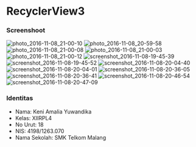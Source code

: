 # RecyclerView3

### Screenshoot

![photo_2016-11-08_21-00-10](https://cloud.githubusercontent.com/assets/15699467/20103255/db8efa84-a5fb-11e6-8c9c-688917f41fa4.jpg)
![photo_2016-11-08_20-59-58](https://cloud.githubusercontent.com/assets/15699467/20103252/db875a9a-a5fb-11e6-8831-58d9540e35a9.jpg)
![photo_2016-11-08_21-00-08](https://cloud.githubusercontent.com/assets/15699467/20103254/db8dc83a-a5fb-11e6-978b-10accfcedd27.jpg)
![photo_2016-11-08_21-00-03](https://cloud.githubusercontent.com/assets/15699467/20103253/db89f142-a5fb-11e6-9872-9fe1e9611724.jpg)
![photo_2016-11-08_21-00-12](https://cloud.githubusercontent.com/assets/15699467/20103257/db967a66-a5fb-11e6-88cb-8d4f87e160b2.jpg)
![screenshot_2016-11-08-19-45-39](https://cloud.githubusercontent.com/assets/15699467/20103259/dbc61f1e-a5fb-11e6-8e71-c98fb09ca57f.png)
![screenshot_2016-11-08-19-45-52](https://cloud.githubusercontent.com/assets/15699467/20103260/dbcb3044-a5fb-11e6-97f9-c36439f79520.png)
![screenshot_2016-11-08-20-04-40](https://cloud.githubusercontent.com/assets/15699467/20103262/dbd3428e-a5fb-11e6-85f4-21d1edd6af04.png)
![screenshot_2016-11-08-20-04-01](https://cloud.githubusercontent.com/assets/15699467/20103261/dbcea756-a5fb-11e6-839f-e6fa68c45f19.png)
![screenshot_2016-11-08-20-36-05](https://cloud.githubusercontent.com/assets/15699467/20103264/dc004356-a5fb-11e6-9c57-92fddbfc6827.png)
![screenshot_2016-11-08-20-36-41](https://cloud.githubusercontent.com/assets/15699467/20103265/dc046a62-a5fb-11e6-915a-acdbec36ced7.png)
![screenshot_2016-11-08-20-46-54](https://cloud.githubusercontent.com/assets/15699467/20103266/dc06be34-a5fb-11e6-9090-032d745d5c6e.png)
![screenshot_2016-11-08-20-47-09](https://cloud.githubusercontent.com/assets/15699467/20103527/efbc5438-a5fc-11e6-9cba-f963e273b134.png)

### Identitas
* Nama: Keni Amalia Yuwandika
* Kelas: XIIRPL4
* No Urut: 18
* NIS: 4198/1263.070
* Nama Sekolah: SMK Telkom Malang
 
